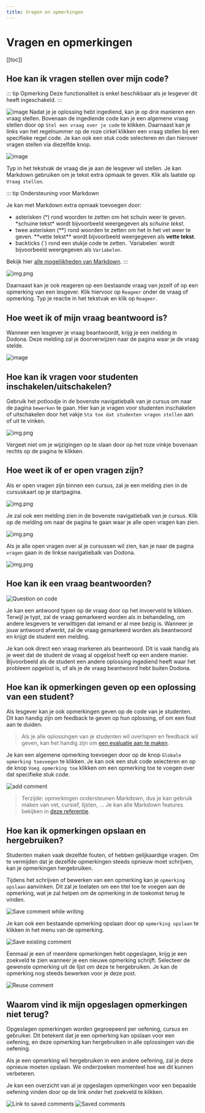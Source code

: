 ```yaml
---
title: Vragen en opmerkingen
---
```


# Vragen en opmerkingen

[[toc]]

## Hoe kan ik vragen stellen over mijn code? <Badge type="tip" text="student" />

::: tip Opmerking
Deze functionaliteit is enkel beschikbaar als je lesgever dit heeft ingeschakeld.
:::

![image](./student.ask_questions.png)
Nadat je je oplossing hebt ingediend, kan je op drie manieren een vraag stellen. Bovenaan de ingediende code kan je een algemene vraag stellen door op `Stel een vraag over je code` te klikken. Daarnaast kan je links van het regelnummer op de roze cirkel klikken een vraag stellen bij een specifieke regel code. Je kan ook een stuk code selecteren en dan hierover vragen stellen via diezelfde knop.

![image](./student.ask_question.gif)

Typ in het tekstvak de vraag die je aan de lesgever wil stellen. Je kan Markdown gebruiken om je tekst extra opmaak te geven. Klik als laatste op `Vraag stellen`.

::: tip Ondersteuning voor Markdown

Je kan met Markdown extra opmaak toevoegen door:

- asterisken (\*) rond woorden te zetten om het schuin weer te geven. \*schuine tekst\* wordt bijvoorbeeld weergegeven als *schuine tekst*.
- twee asterisken (\**) rond woorden te zetten om het in het vet weer te geven. \*\*vette tekst\*\* wordt bijvoorbeeld weergegeven als **vette tekst**.
- backticks (\`) rond een stukje code te zetten. \`Variabelen\` wordt bijvoorbeeld weergegeven als `Variabelen`.

Bekijk hier [alle mogelijkheden van Markdown](/nl/references/exercise-description/#markdown).
:::

![img.png](./student.react.png)

Daarnaast kan je ook reageren op een bestaande vraag van jezelf of op een opmerking van een lesgever. Klik hiervoor op `Reageer` onder de vraag of opmerking. Typ je reactie in het tekstvak en klik op `Reageer`.


## Hoe weet ik of mijn vraag beantwoord is? <Badge type="tip" text="student" />

Wanneer een lesgever je vraag beantwoordt, krijg je een melding in Dodona. Deze melding zal je doorverwijzen naar de pagina waar je de vraag stelde.

![image](./comment_on_code.png)

## Hoe kan ik vragen voor studenten inschakelen/uitschakelen? <Badge type="tip" text="lesgever" />

Gebruik het potloodje in de bovenste navigatiebalk van je cursus om naar de pagina `bewerken` te gaan. Hier kan je vragen voor studenten inschakelen of uitschakelen door het vakje `Sta toe dat studenten vragen stellen` aan of uit te vinken.

![img.png](./ask_questions_toggle.png)

Vergeet niet om je wijzigingen op te slaan door op het roze vinkje bovenaan rechts op de pagina te klikken.

## Hoe weet ik of er open vragen zijn? <Badge type="tip" text="lesgever" />

Als er open vragen zijn binnen een cursus, zal je een melding zien in de cursuskaart op je startpagina.

![img.png](./course_card_question.png)

Je zal ook een melding zien in de bovenste navigatiebalk van je cursus. Klik op de melding om naar de pagina te gaan waar je alle open vragen kan zien.

![img.png](./course_question_list.png)

Als je alle open vragen over al je cursussen wil zien, kan je naar de pagina `vragen` gaan in de linkse navigatiebalk van Dodona.

![img.png](./questions_index_page.png)

## Hoe kan ik een vraag beantwoorden? <Badge type="tip" text="lesgever" />

![Question on code](./question-on-code.png)

Je kan een antwoord typen op de vraag door op het invoerveld te klikken. Terwijl je typt, zal de vraag gemarkeerd worden als in behandeling, om andere lesgevers te verwittigen dat iemand er al mee bezig is.
Wanneer je jouw antwoord afwerkt, zal de vraag gemarkeerd worden als beantwoord en krijgt de student een melding.

Je kan ook direct een vraag markeren als beantwoord. Dit is vaak handig als je weet dat de student de vraag al opgelost heeft op een andere manier. Bijvoorbeeld als de student een andere oplossing ingediend heeft waar het probleem opgelost is, of als je de vraag beantwoord hebt buiten Dodona.

## Hoe kan ik opmerkingen geven op een oplossing van een student? <Badge type="tip" text="lesgever" />

Als lesgever kan je ook opmerkingen geven op de code van je studenten. Dit kan handig zijn om feedback te geven op hun oplossing, of om een fout aan te duiden.

> Als je alle oplossingen van je studenten wil overlopen en feedback wil geven, kan het handig zijn om [een evaluatie aan te maken](/nl/guides/teachers/grading).

Je kan een algemene opmerking toevoegen door op de knop `Globale opmerking toevoegen` te klikken. Je kan ook een stuk code selecteren en op de knop `Voeg opmerking toe` klikken om een opmerking toe te voegen over dat specifieke stuk code.

![add comment](./add-comment.png)
> Terzijde: opmerkingen ondersteunen Markdown, dus je kan gebruik maken van vet, cursief, lijsten, ... Je kan alle Markdown features bekijken in [deze referentie](/nl/references/exercise-description/#markdown).

## Hoe kan ik opmerkingen opslaan en hergebruiken? <Badge type="tip" text="lesgever" />
Studenten maken vaak dezelfde fouten, of hebben gelijkaardige vragen. Om te vermijden dat je dezelfde opmerkingen steeds opnieuw moet schrijven, kan je opmerkingen hergebruiken.

Tijdens het schrijven of bewerken van een opmerking kan je `opmerking opslaan` aanvinken. Dit zal je toelaten om een titel toe te voegen aan de opmerking, wat je zal helpen om de opmerking in de toekomst terug te vinden.

![Save comment while writing](./save-comment-edit.png)

Je kan ook een bestaande opmerking opslaan door op `opmerking opslaan` te klikken in het menu van de opmerking.

![Save existing comment](save-comment.png)

Eenmaal je een of meerdere opmerkingen hebt opgeslagen, krijg je een zoekveld te zien wanneer je een nieuwe opmerking schrijft. Selecteer de gewenste opmerking uit de lijst om deze te hergebruiken. Je kan de opmerking nog steeds bewerken voor je deze post.

![Reuse comment](./reuse-annotations.png)

## Waarom vind ik mijn opgeslagen opmerkingen niet terug? <Badge type="tip" text="lesgever" />

Opgeslagen opmerkingen worden gegroepeerd per oefening, cursus en gebruiker. Dit betekent dat je een opmerking kan opslaan voor een oefening, en deze opmerking kan hergebruiken in alle oplossingen van die oefening. 

Als je een opmerking wil hergebruiken in een andere oefening, zal je deze opnieuw moeten opslaan. We onderzoeken momenteel hoe we dit kunnen verbeteren.

Je kan een overzicht van al je opgeslagen opmerkingen voor een bepaalde oefening vinden door op de link onder het zoekveld te klikken.

![Link to saved comments](./link-to-saved-comments.png)
![Saved comments](./saved-comments-list.png)